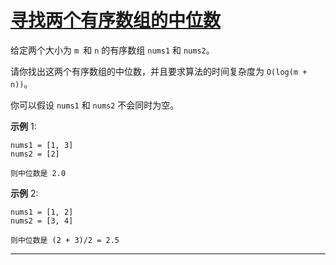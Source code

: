 # [寻找两个有序数组的中位数](https://leetcode-cn.com/problems/median-of-two-sorted-arrays/)

给定两个大小为 `m `和 `n` 的有序数组 `nums1` 和 `nums2`。

请你找出这两个有序数组的中位数，并且要求算法的时间复杂度为 `O(log(m + n))`。

你可以假设 `nums1` 和 `nums2` 不会同时为空。

**示例** 1:

```
nums1 = [1, 3]
nums2 = [2]

则中位数是 2.0
```

**示例** 2:

```
nums1 = [1, 2]
nums2 = [3, 4]

则中位数是 (2 + 3)/2 = 2.5
```

---

